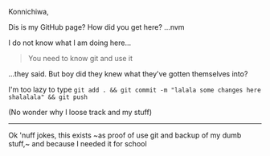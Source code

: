 Konnichiwa,

Dis is my GitHub page? How did you get here? ...nvm

I do not know what I am doing here...

>You need to know git and use it

...they said. But boy did they knew what they've gotten themselves into?

I'm too lazy to type `git add . && git commit -m "lalala some changes here shalalala" && git push`

(No wonder why I loose track and my stuff)

***

Ok 'nuff jokes, this exists ~as proof of use git and backup of my dumb stuff,~ and because I needed it for school 
